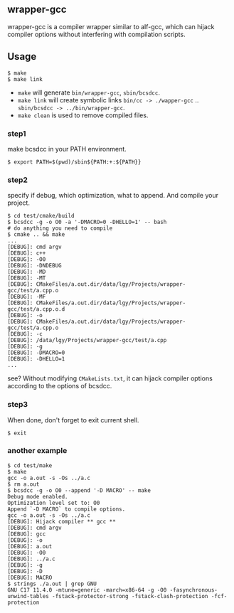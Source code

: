 ## wrapper-gcc

wrapper-gcc is a compiler wrapper similar to alf-gcc, which can hijack compiler options without interfering with compilation scripts.

## Usage

```
$ make
$ make link
```

- `make` will generate `bin/wrapper-gcc`, `sbin/bcsdcc`.
- `make link` will create symbolic links `bin/cc -> ./wapper-gcc` .. `sbin/bcsdcc -> ../bin/wrapper-gcc`.
- `make clean` is used to remove compiled files.

### step1

make bcsdcc in your PATH environment.

```
$ export PATH=$(pwd)/sbin${PATH:+:${PATH}}
```

### step2

specify if debug, which optimization, what to append. And compile your project.

```
$ cd test/cmake/build
$ bcsdcc -g -o O0 -a '-DMACRO=0 -DHELLO=1' -- bash
# do anything you need to compile
$ cmake .. && make
...
[DEBUG]: cmd argv
[DEBUG]: c++
[DEBUG]: -O0
[DEBUG]: -DNDEBUG
[DEBUG]: -MD
[DEBUG]: -MT
[DEBUG]: CMakeFiles/a.out.dir/data/lgy/Projects/wrapper-gcc/test/a.cpp.o
[DEBUG]: -MF
[DEBUG]: CMakeFiles/a.out.dir/data/lgy/Projects/wrapper-gcc/test/a.cpp.o.d
[DEBUG]: -o
[DEBUG]: CMakeFiles/a.out.dir/data/lgy/Projects/wrapper-gcc/test/a.cpp.o
[DEBUG]: -c
[DEBUG]: /data/lgy/Projects/wrapper-gcc/test/a.cpp
[DEBUG]: -g
[DEBUG]: -DMACRO=0
[DEBUG]: -DHELLO=1
...
```

see? Without modifying `CMakeLists.txt`, it can hijack compiler options according to the options of bcsdcc.

### step3

When done, don't forget to exit current shell.
```
$ exit
```

### another example

```
$ cd test/make
$ make
gcc -o a.out -s -Os ../a.c
$ rm a.out 
$ bcsdcc -g -o O0 --append '-D MACRO' -- make
Debug mode enabled.
Optimization level set to: O0
Append `-D MACRO` to compile options.
gcc -o a.out -s -Os ../a.c
[DEBUG]: Hijack compiler ** gcc ** 
[DEBUG]: cmd argv
[DEBUG]: gcc
[DEBUG]: -o
[DEBUG]: a.out
[DEBUG]: -O0
[DEBUG]: ../a.c
[DEBUG]: -g
[DEBUG]: -D
[DEBUG]: MACRO
$ strings ./a.out | grep GNU
GNU C17 11.4.0 -mtune=generic -march=x86-64 -g -O0 -fasynchronous-unwind-tables -fstack-protector-strong -fstack-clash-protection -fcf-protection
```